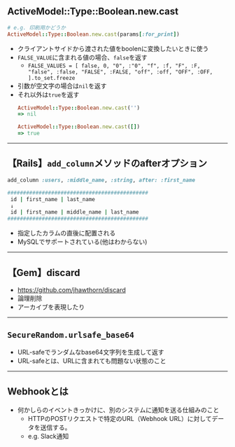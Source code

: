 ## ActiveModel::Type::Boolean.new.cast
```ruby
# e.g. 印刷用かどうか
ActiveModel::Type::Boolean.new.cast(params[:for_print])
```
- クライアントサイドから渡された値をboolenに変換したいときに使う
 - `FALSE_VALUE`に含まれる値の場合、`false`を返す
   - `FALSE_VALUES = [ false, 0, "0", :"0", "f", :f, "F", :F, "false", :false, "FALSE", :FALSE, "off", :off, "OFF", :OFF, ].to_set.freeze`
 - 引数が空文字の場合は`nil`を返す
 - それ以外は`true`を返す
    ```ruby
    ActiveModel::Type::Boolean.new.cast('')
    => nil
    
    ActiveModel::Type::Boolean.new.cast([])
    => true
    ```

---

## 【Rails】`add_column`メソッドのafterオプション
```ruby
add_column :users, :middle_name, :string, after: :first_name

#############################################
 id | first_name | last_name
 ↓
 id | first_name | middle_name | last_name
#############################################
```
- 指定したカラムの直後に配置される
- MySQLでサポートされている(他はわからない)

---

## 【Gem】discard
- https://github.com/jhawthorn/discard
- 論理削除
- アーカイブを表現したり

---

## `SecureRandom.urlsafe_base64`
- URL-safeでランダムなbase64文字列を生成して返す
- URL-safeとは、URLに含まれても問題ない状態のこと

---

## Webhookとは
- 何かしらのイベントきっかけに、別のシステムに通知を送る仕組みのこと
  - HTTPのPOSTリクエストで特定のURL（Webhook URL）に対してデータを送信する。
  - e.g. Slack通知
